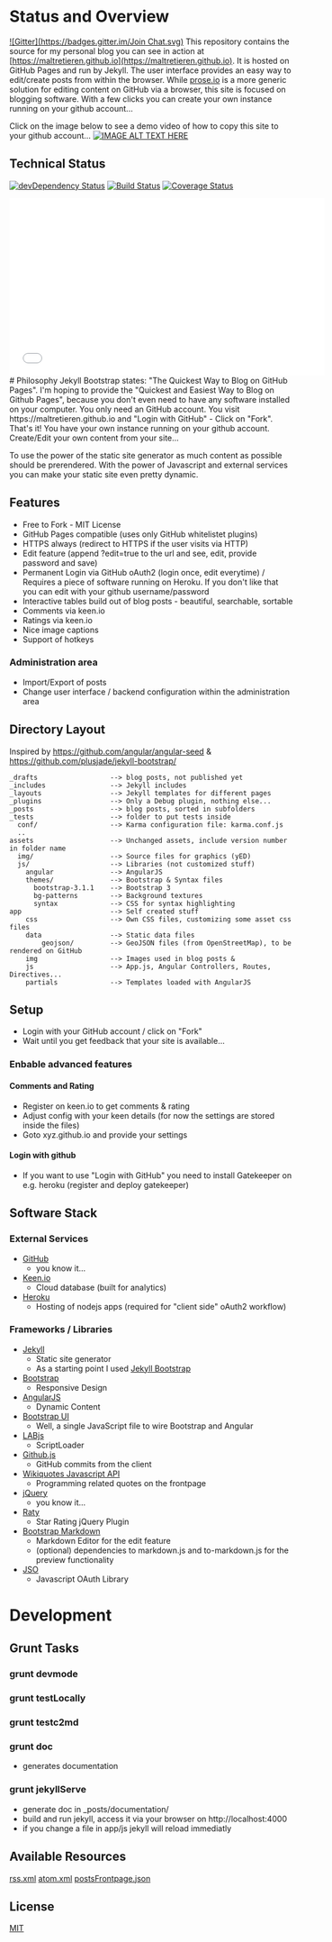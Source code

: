 # Status and Overview
[![Gitter](https://badges.gitter.im/Join Chat.svg)](https://gitter.im/Maltretieren/maltretieren.github.com?utm_source=badge&utm_medium=badge&utm_campaign=pr-badge&utm_content=badge)
This repository contains the source for my personal blog you can see in action at 
[https://maltretieren.github.io](https://maltretieren.github.io).
It is hosted on GitHub Pages and run by Jekyll. The user interface provides an easy way to edit/create posts
from within the browser. While [prose.io](http://prose.io) is a more generic solution for editing content on GitHub via a browser,
this site is focused on blogging software. With a few clicks you can create your own instance running on your
github account...

Click on the image below to see a demo video of how to copy this site to your github account...
[![IMAGE ALT TEXT HERE](http://img.youtube.com/vi/NDjB_7lAkO8/maxresdefault.jpg)](http://www.youtube.com/watch?v=NDjB_7lAkO8)

## Technical Status
[![devDependency Status](https://david-dm.org/Maltretieren/maltretieren.github.com/dev-status.svg)](https://david-dm.org/Maltretieren/maltretieren.github.com#info=devDependencies)
[![Build Status](https://travis-ci.org/Maltretieren/maltretieren.github.com.svg?branch=master)](https://travis-ci.org/Maltretieren/maltretieren.github.com)
[![Coverage Status](https://img.shields.io/coveralls/Maltretieren/maltretieren.github.com.svg)](https://coveralls.io/r/Maltretieren/maltretieren.github.com?branch=master)
<iframe width="560" height="315"  src="//www.youtube.com/v/NDjB_7lAkO8&hl=en&fs=1" frameborder="0"></iframe>
# Philosophy
Jekyll Bootstrap states: "The Quickest Way to Blog on GitHub Pages". I'm hoping to provide the
"Quickest and Easiest Way to Blog on Github Pages", because you don't even need to have any
software installed on your computer. You only need an GitHub account. You visit https://maltretieren.github.io
and "Login with GitHub" - Click on "Fork". That's it! You have your own instance running on your github
account. Create/Edit your own content from your site...

To use the power of the static site generator as much content as possible should be prerendered.
With the power of Javascript and external services you can make your static site even pretty dynamic.

## Features
- Free to Fork - MIT License
- GitHub Pages compatible (uses only GitHub whitelistet plugins)
- HTTPS always (redirect to HTTPS if the user visits via HTTP)
- Edit feature (append ?edit=true to the url and see, edit, provide password and save)
- Permanent Login via GitHub oAuth2 (login once, edit everytime) / Requires a piece of software running on Heroku. If you don't like that you can edit with your github username/password
- Interactive tables build out of blog posts - beautiful, searchable, sortable
- Comments via keen.io
- Ratings via keen.io
- Nice image captions
- Support of hotkeys

### Administration area
- Import/Export of posts
- Change user interface / backend configuration within the administration area 


## Directory Layout
Inspired by https://github.com/angular/angular-seed & https://github.com/plusjade/jekyll-bootstrap/

    _drafts                  --> blog posts, not published yet
    _includes                --> Jekyll includes
    _layouts                 --> Jekyll templates for different pages
    _plugins                 --> Only a Debug plugin, nothing else...
    _posts                   --> blog posts, sorted in subfolders
	_tests                   --> folder to put tests inside
	  conf/                  --> Karma configuration file: karma.conf.js
	  ..
    assets                   --> Unchanged assets, include version number in folder name
      img/                   --> Source files for graphics (yED)
      js/                    --> Libraries (not customized stuff)
        angular              --> AngularJS
        themes/              --> Bootstrap & Syntax files
          bootstrap-3.1.1    --> Bootstrap 3
          bg-patterns        --> Background textures
          syntax             --> CSS for syntax highlighting
    app                      --> Self created stuff
	    css                  --> Own CSS files, customizing some asset css files
		data                 --> Static data files
		    geojson/         --> GeoJSON files (from OpenStreetMap), to be rendered on GitHub
		img                  --> Images used in blog posts & 
		js                   --> App.js, Angular Controllers, Routes, Directives...
		partials             --> Templates loaded with AngularJS
	    
			

## Setup
- Login with your GitHub account / click on "Fork"
- Wait until you get feedback that your site is available...

### Enbable advanced features
#### Comments and Rating
- Register on keen.io to get comments & rating
- Adjust config with your keen details (for now the settings are stored inside the files)
- Goto xyz.github.io and provide your settings

#### Login with github
- If you want to use "Login with GitHub" you need to install Gatekeeper on e.g. heroku (register and deploy gatekeeper)

## Software Stack
### External Services
- [GitHub](https://github.com/)
    - you know it...
- [Keen.io](https://keen.io)
    - Cloud database (built for analytics)
- [Heroku](https://dashboard.heroku.com)
    - Hosting of nodejs apps (required for "client side" oAuth2 workflow)

### Frameworks / Libraries
- [Jekyll](http://jekyllrb.com/)
    - Static site generator
	- As a starting point I used [Jekyll Bootstrap](http://jekyllbootstrap.com/)
- [Bootstrap](http://getbootstrap.com/)
    - Responsive Design
- [AngularJS](http://angularjs.org/)
    - Dynamic Content
- [Bootstrap UI](http://angular-ui.github.io/bootstrap/)
    - Well, a single JavaScript file to wire Bootstrap and Angular
- [LABjs](http://labjs.com/)
    - ScriptLoader
- [Github.js](https://github.com/michael/github) 
    - GitHub commits from the client 
- [Wikiquotes Javascript API](https://github.com/natetyler/wikiquotes-api)
    - Programming related quotes on the frontpage
- [jQuery](http://jquery.com/)
    - you know it...
- [Raty](http://wbotelhos.com/raty/)
    - Star Rating jQuery Plugin
- [Bootstrap Markdown](http://toopay.github.io/bootstrap-markdown/)
    - Markdown Editor for the edit feature
	- (optional) dependencies to markdown.js and to-markdown.js for the preview functionality
- [JSO](https://github.com/andreassolberg/jso)
    - Javascript OAuth Library

# Development
## Grunt Tasks
### grunt devmode
### grunt testLocally
### grunt testc2md
### grunt doc
 * generates documentation
### grunt jekyllServe
 * generate doc in _posts/documentation/
 * build and run jekyll, access it via your browser on http://localhost:4000
 * if you change a file in app/js jekyll will reload immediatly

## Available Resources
[rss.xml](http://maltretieren.github.io/rss.xml)
[atom.xml](http://maltretieren.github.io/atom.xml)
[postsFrontpage.json](http://maltretieren.github.io/rss.xml)

## License

[MIT](http://opensource.org/licenses/MIT)
